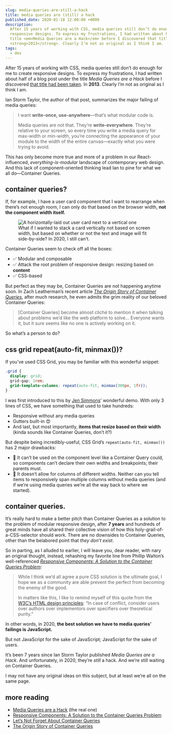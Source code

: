 ```yaml
---
slug: media-queries-are-still-a-hack
title: media queries are (still) a hack
published_date: 2020-01-18 12:00:00 +0000
description:
  After 15 years of working with CSS, media queries still don’t do enough for me to create
  responsive designs. To express my frustrations, I had written about half of a blog post under the
  title <em>Media Queries are a Hack</em> before I discovered that title had been taken. In
  <strong>2013</strong>. Clearly I’m not as original as I think I am.
tags:
  - dev
---
```


After 15 years of working with CSS, media queries still don’t do enough for me to create responsive
designs. To express my frustrations, I had written about half of a blog post under the title _Media
Queries are a Hack_ before I discovered [that title had been taken][ist]. In **2013**. Clearly I’m
not as original as I think I am.

Ian Storm Taylor, the author of that post, summarizes the major failing of media queries:

> I want **write-once, use-anywhere**—that’s what modular code is.
>
> Media queries are not that. They’re **write-everywhere**. They’re relative to your screen, so
> every time you write a media query for max-width or min-width, you’re connecting the appearance of
> your module to the width of the entire canvas—exactly what you were trying to avoid.

This has only become more true and more of a problem in our React-influenced,
_everything-is-modular_ landscape of contemporary web design. And this lack of component-oriented
thinking lead Ian to pine for what we all do—Container Queries.

## container queries?

If, for example, I have a user card component that I want to rearrange when there’s not enough room,
I can only do that based on the browser width, **not the component width itself.**

<figure>
  <img src="/blog/assets/images/media-queries-are-still-a-hack/user-cards.svg" alt="A horizontally-laid out user card next to a vertical one" />
  <figcaption>What if I wanted to stack a card vertically not based on screen width, but based on whether or not the text and image will fit side-by-side? In 2020, I still can’t.</figcaption>
</figure>

Container Queries seem to check off all the boxes:

- ✅ Modular and composable
- ✅ Attack the root problem of responsive design: resizing based on **content**
- ✅ CSS-based

But perfect as they may be, Container Queries are not happening anytime soon. In Zach Leatherman’s
recent article [_The Origin Story of Container Queries_][zl], after much research, he even admits
the grim reality of our beloved Container Queries:

> [Container Queries] become almost cliché to mention it when talking about problems we’d like the
> web platform to solve… Everyone wants it, but it sure seems like no one is actively working on it.

So what’s a person to do?

## css grid repeat(auto-fit, minmax())?

If you’ve used CSS Grid, you may be familiar with this wonderful snippet:

```css
.grid {
  display: grid;
  grid-gap: 1rem;
  grid-template-columns: repeat(auto-fit, minmax(300px, 1fr));
}
```

I was first introduced to this by [Jen Simmons][js]’ wonderful demo. With only 3 lines of CSS, we
have something that used to take hundreds:

- Responsive without any media queries
- Gutters built-in 😍
- And last, but most importantly, **items that resize based on their width** (kinda sounds like
  Container Queries, don’t it?)

But despite being incredibly-useful, CSS Grid’s `repeat(auto-fit, minmax())` has 2 major drawbacks:

- 🚫 It can’t be used on the component level like a Container Query could, so components can’t
  declare their own widths and breakpoints; their parents must.
- 🚫 It doesn’t allow for columns of different widths. Neither can you tell items to responsively
  span multiple columns without media queries (and if we’re using media queries we’re all the way
  back to where we started).

## container queries.

It’s really hard to make a better pitch than Container Queries as a solution to the problem of
modular responsive design, after **7 years** and hundreds of great minds have all shared their
collective vision of how this holy-grail-of-a-CSS-selector should work. There are no downsides to
Container Queries, other than the belabored point that _they don’t exist_.

So in parting, as I alluded to earlier, I will leave you, dear reader, with nary an original
thought, instead, rehashing my favorite line from Phillip Walton’s well-referenced [_Responsive
Components: A Solution to the Container Queries Problem_][pw]:

> While I think we’d all agree a pure CSS solution is the ultimate goal, I hope we as a community
> are able prevent the perfect from becoming the enemy of the good.
>
> In matters like this, I like to remind myself of this quote from the [W3C’s HTML design
> principles][w3c]: “In case of conflict, consider users over authors over implementors over
> specifiers over theoretical purity.”

In other words, in 2020, **the best solution we have to media queries’ failings is JavaScript.**

But not JavaScript for the sake of JavaScript; JavaScript for the sake of users.

It’s been 7 years since Ian Storm Taylor published _Media Queries are a Hack_. And unfortunately, in
2020, they’re _still_ a hack. And we’re still waiting on Container Queries.

I may not have any original ideas on this subject, but at least we’re all on the same page.

## more reading

- [Media Queries are a Hack][ist] (the real one)
- [Responsive Components: A Solution to the Container Queries Problem][pw]
- [Let’s Not Forget About Container Queries][css]
- [The Origin Story of Container Queries][zl]

[@zachleat]: https://twitter.com/zachleat
[cs]: https://github.com/joecritch/container-queries
[css]: https://css-tricks.com/lets-not-forget-about-container-queries/
[js]: https://labs.jensimmons.com/2017/03-009.html
[ist]: https://ianstormtaylor.com/media-queries-are-a-hack/
[pw]:
  https://philipwalton.com/articles/responsive-components-a-solution-to-the-container-queries-problem/
[w3c]: https://www.w3.org/TR/html-design-principles/
[zl]: https://www.zachleat.com/web/origin-container-queries/
